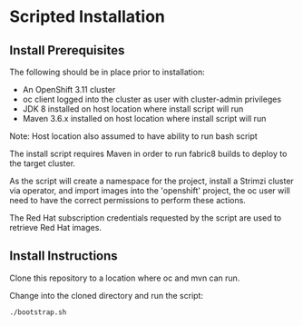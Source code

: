 # Scripted Installation

## Install Prerequisites

The following should be in place prior to installation:
- An OpenShift 3.11 cluster
- oc client logged into the cluster as user with cluster-admin privileges
- JDK 8 installed on host location where install script will run
- Maven 3.6.x installed on host location where install script will run

Note: Host location also assumed to have ability to run bash script

The install script requires Maven in order to run fabric8 builds to deploy to the target cluster.

As the script will create a namespace for the project, install a Strimzi cluster via operator, and import images into the 'openshift' project, the oc user will need to have the correct permissions to perform these actions.

The Red Hat subscription credentials requested by the script are used to retrieve Red Hat images.


## Install Instructions

Clone this repository to a location where oc and mvn can run.

Change into the cloned directory and run the script:
```
./bootstrap.sh
```
